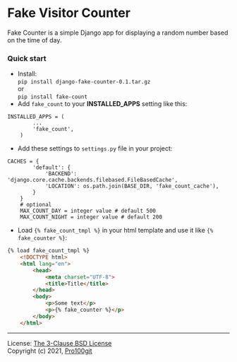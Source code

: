 # Fake Visitor Counter
Fake Counter is a simple Django app for displaying a random number based on the time of day.
### Quick start
* Install:<br> ```pip install django-fake-counter-0.1.tar.gz```<br>or<br>```pip install fake-count```
* Add ```fake_count``` to your **INSTALLED_APPS** setting like this:<br>
```python3
INSTALLED_APPS = (
        ...
        'fake_count',
    )
```
* Add these settings to ```settings.py``` file in your project:<br>
```python3
CACHES = {
        'default': {
            'BACKEND': 'django.core.cache.backends.filebased.FileBasedCache',
            'LOCATION': os.path.join(BASE_DIR, 'fake_count_cache'),
        }
    }
    # optional
    MAX_COUNT_DAY = integer value # default 500
    MAX_COUNT_NIGHT = integer value # default 200
```
* Load ```{% fake_count_tmpl %}``` in your html template and use it like ```{% fake_counter %}```:<br>
```html
{% load fake_count_tmpl %}
    <!DOCTYPE html>
    <html lang="en">
        <head>
            <meta charset="UTF-8">
            <title>Title</title>
        </head>
        <body>
            <p>Some text</p>
            <p>{% fake_counter %}</p>
        </body>
    </html>
``` 
---
License: [The 3-Clause BSD License](https://opensource.org/licenses/BSD-3-Clause) <br>
Copyright (c) 2021, [Pro100git](https://github.com/pro100git)
